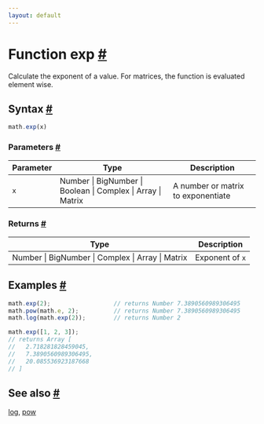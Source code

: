 ```yaml
---
layout: default
---
```


<h1 id="function-exp">Function exp <a href="#function-exp" title="Permalink">#</a></h1>

Calculate the exponent of a value.
For matrices, the function is evaluated element wise.


<h2 id="syntax">Syntax <a href="#syntax" title="Permalink">#</a></h2>

```js
math.exp(x)
```

<h3 id="parameters">Parameters <a href="#parameters" title="Permalink">#</a></h3>

Parameter | Type | Description
--------- | ---- | -----------
`x` | Number &#124; BigNumber &#124; Boolean &#124; Complex &#124; Array &#124; Matrix | A number or matrix to exponentiate

<h3 id="returns">Returns <a href="#returns" title="Permalink">#</a></h3>

Type | Description
---- | -----------
Number &#124; BigNumber &#124; Complex &#124; Array &#124; Matrix | Exponent of `x`


<h2 id="examples">Examples <a href="#examples" title="Permalink">#</a></h2>

```js
math.exp(2);                  // returns Number 7.3890560989306495
math.pow(math.e, 2);          // returns Number 7.3890560989306495
math.log(math.exp(2));        // returns Number 2

math.exp([1, 2, 3]);
// returns Array [
//   2.718281828459045,
//   7.3890560989306495,
//   20.085536923187668
// ]
```


<h2 id="see-also">See also <a href="#see-also" title="Permalink">#</a></h2>

[log](log.html),
[pow](pow.html)


<!-- Note: This file is automatically generated from source code comments. Changes made in this file will be overridden. -->
